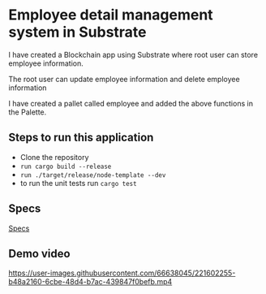 # Employee detail management system in Substrate

I have created a Blockchain app using Substrate where root user can store employee information.

The root user can update employee information and delete employee information

I have created a pallet called employee and added  the above functions in the Palette. 




##  Steps to run this application

- Clone the repository
- ```run cargo build --release```
- ```run ./target/release/node-template --dev```
- to run the unit tests run ```cargo test```


## Specs
<a href="https://drive.google.com/file/d/1zerD9lD5jokWrQQPkt2s0vPkDlK_nmoL/view?usp=share_link">Specs</a>


## Demo video



https://user-images.githubusercontent.com/66638045/221602255-b48a2160-6cbe-48d4-b7ac-439847f0befb.mp4

